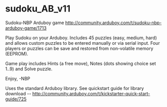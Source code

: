 # sudoku_AB_v11
Sudoku-NBP Arduboy game
http://community.arduboy.com/t/sudoku-nbp-arduboy-game/1713

Play Sudoku on your Arduboy. Includes 45 puzzles (easy, medium, hard) and allows custom puzzles to be entered manually or via serial input. Four players or puzzles can be save and restored from non-volatile memory (EEPROM).

Game play includes Hints (a free move), Notes (dots showing choice set 1..9) and Solve puzzle.

Enjoy,
-NBP

Uses the standard Arduboy library. 
See quickstart guide for library download -- http://community.arduboy.com/t/kickstarter-quick-start-guide/725
